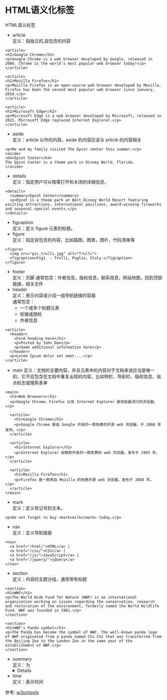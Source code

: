 # HTML语义化标签
HTML语义标签
- article  
定义：指独立的,自包含的内容
```$xslt
<article>
<h2>Google Chrome</h2>
<p>Google Chrome is a web browser developed by Google, released in 2008. Chrome is the world's most popular web browser today!</p>
</article>

<article>
<h2>Mozilla Firefox</h2>
<p>Mozilla Firefox is an open-source web browser developed by Mozilla. Firefox has been the second most popular web browser since January, 2018.</p>
</article>

<article>
<h2>Microsoft Edge</h2>
<p>Microsoft Edge is a web browser developed by Microsoft, released in 2015. Microsoft Edge replaced Internet Explorer.</p>
</article>
```
- aside  
定义：article 以外的内容。aside 的内容应该与 article 的内容相关
```$xslt
<p>Me and my family visited The Epcot center this summer.</p>
<aside>
<h4>Epcot Center</h4>
The Epcot Center is a theme park in Disney World, Florida.
</aside>
```
- details  
定义：指定用户可以按需打开和关闭的详细信息，
```$xslt
<details>
  <summary>Epcot Center</summary>
  <p>Epcot is a theme park at Walt Disney World Resort featuring exciting attractions, international pavilions, award-winning fireworks and seasonal special events.</p>
</details>
```
- figcaption  
定义：定义 figure 元素的标题。
- figure  
定义：指定自包含的内容，比如插图，图表，图片，代码清单等
```$xslt
<figure>
  <img src="pic_trulli.jpg" alt="Trulli">
  <figcaption>Fig1. - Trulli, Puglia, Italy.</figcaption>
</figure>
```
- footer  
定义：页脚 
通常包含：作者信息，版权信息，联系信息，网站地图，回到顶部链接，相关文件
- header  
定义：表示内容或介绍一组导航链接的容器  
通常包含：
    - 一个或多个标题元素
    - 标徽或图标
    - 作者信息
```$xslt
<article>
  <header>
    <h1>A heading here</h1>
    <p>Posted by John Doe</p>
    <p>Some additional information here</p>
  </header>
  <p>Lorem Ipsum dolor set amet....</p>
</article>
```
- main
定义：文档的主要内容，并且元素中的内容对于文档来说应当是唯一的。它不应包含在文档中重复出现的内容，比如侧栏、导航栏、版权信息、站点标志或搜索表单
```$xslt
<main>
  <h1>Web Browsers</h1>
  <p>Google Chrome、Firefox 以及 Internet Explorer 是目前最流行的浏览器。</p>

  <article>
    <h1>Google Chrome</h1>
    <p>Google Chrome 是由 Google 开发的一款免费的开源 web 浏览器，于 2008 年发布。</p>
  </article>

  <article>
    <h1>Internet Explorer</h1>
    <p>Internet Explorer 由微软开发的一款免费的 web 浏览器，发布于 1995 年。</p>
  </article>

  <article>
    <h1>Mozilla Firefox</h1>
    <p>Firefox 是一款来自 Mozilla 的免费开源 web 浏览器，发布于 2004 年。</p>
  </article>
</main> 
```
- mark  
定义：定义有记号的文本。
```$xslt
<p>Do not forget to buy <mark>milk</mark> today.</p>
```
- nav  
定义：定义导航链接
```$xslt
<nav>
  <a href="/html/">HTML</a> |
  <a href="/css/">CSS</a> |
  <a href="/js/">JavaScript</a> |
  <a href="/jquery/">jQuery</a>
</nav>
```
- section  
定义：内容的主题分组，通常带有标题  
```$xslt
<section>
<h1>WWF</h1>
<p>The World Wide Fund for Nature (WWF) is an international organization working on issues regarding the conservation, research and restoration of the environment, formerly named the World Wildlife Fund. WWF was founded in 1961.</p>
</section>

<section>
<h1>WWF's Panda symbol</h1>
<p>The Panda has become the symbol of WWF. The well-known panda logo of WWF originated from a panda named Chi Chi that was transferred from the Beijing Zoo to the London Zoo in the same year of the establishment of WWF.</p>
</section>
```
- summary  
定义：为 <details> 元素定义可见的标题
- time  
定义：表示时间

参考:
[w3schools](https://www.w3schools.com/html/html5_semantic_elements.asp)
